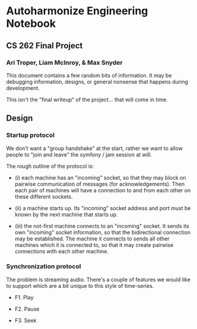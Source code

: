 # Autoharmonize Engineering Notebook
## CS 262 Final Project
### Ari Troper, Liam McInroy, & Max Snyder

This document contains a few random bits of information.
It may be debugging information, designs, or general nonsense that happens
during development.

This isn't the "final writeup" of the project... that will come in time.

## Design

### Startup protocol

We don't want a "group handshake" at the start, rather we want to allow people
to "join and leave" the symfony / jam session at will.

The rough outline of the protocol is:

- (i) each machine has an "incoming" socket, so that they
may block on pairwise communication of messages (for acknowledgements). Then
each pair of machines will have a connection to and from each other on these
different sockets.

- (ii) a machine starts up. Its "incoming" socket address and port must be
known by the next machine that starts up.

- (iii) the not-first machine connects to an "incoming" socket. It
sends its own "incoming" socket information, so that the bidirectional
connection may be established. The machine it connects to sends all other
machines which it is connected to, so that it may create pairwise connections
with each other machine.

### Synchronization protocol

The problem is streaming audio.
There's a couple of features we would like to support which are a bit unique
to this style of time-series.

- F1. Play

- F2. Pause

- F3. Seek
